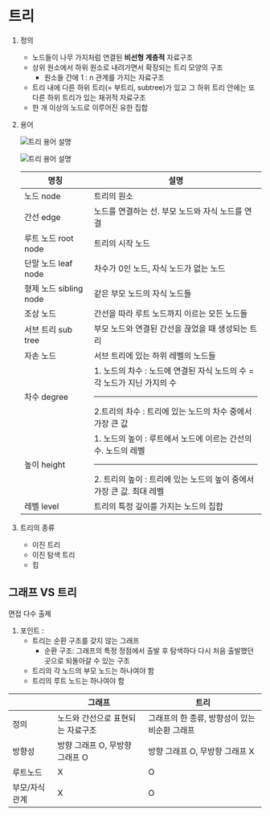 # 트리
1. 정의
    - 노드들이 나무 가지처럼 연결된 **비선형 계층적** 자료구조
    - 상위 원소에서 하위 원소로 내려가면서 확장되는 트리 모양의 구조
        - 원소들 간에 1 : n 관계를 가지는 자료구조
    - 트리 내에 다른 하위 트리(= 부트리, subtree)가 있고 그 하위 트리 안에는 또 다른 하위 트리가 있는 재귀적 자료구조
    - 한 개 이상의 노드로 이루어진 유한 집합
2. 용어
    
    ![트리 용어 설명](https://media.geeksforgeeks.org/wp-content/uploads/20240415185343/tree-data-structure-banners-(2).webp)
    
    ![트리 용어 설명](https://media.geeksforgeeks.org/wp-content/uploads/20221129094006/Treedatastructure.png)
    
    | 명칭 | 설명 |
    | --- | --- |
    | 노드 node | 트리의 원소 |
    | 간선 edge | 노드를 연결하는 선. 부모 노드와 자식 노드를 연결 |
    | 루트 노드 root node | 트리의 시작 노드 |
    | 단말 노드 leaf node | 차수가 0인 노드, 자식 노드가 없는 노드 |
    | 형제 노드 sibling node | 같은 부모 노드의 자식 노드들 |
    | 조상 노드 | 간선을 따라 루트 노드까지 이르는 모든 노드들 |
    | 서브 트리 sub tree | 부모 노드와 연결된 간선을 끊었을 때 생성되는 트리 |
    | 자손 노드 | 서브 트리에 있는 하위 레벨의 노드들 |
    | 차수 degree | 1. 노드의 차수 : 노드에 연결된 자식 노드의 수 = 각 노드가 지닌 가지의 수 <hr>2.트리의 차수 : 트리에 있는 노드의 차수 중에서 가장 큰 값 |
    | 높이 height | 1. 노드의 높이 : 루트에서 노드에 이르는 간선의 수. 노드의 레벨 <hr>2. 트리의 높이 : 트리에 있는 노드의 높이 중에서 가장 큰 값. 최대 레벨 |
    | 레벨 level | 트리의 특정 깊이를 가지는 노드의 집합 |
3. 트리의 종류
    - 이진 트리
    - 이진 탐색 트리
    - 힙

## 그래프 VS 트리
면접 다수 출제

1. 포인트 :
    - 트리는 순환 구조를 갖지 않는 그래프
        - 순환 구조: 그래프의 특정 정점에서 출발 후 탐색하다 다시 처음 출발했던 곳으로 되돌아갈 수 있는 구조
    - 트리의 각 노드의 부모 노드는 하나여야 함
    - 트리의 루트 노드는 하나여야 함

|  | 그래프 | 트리 |
| --- | --- | --- |
| 정의 | 노드와 간선으로 표현되는 자료구조 | 그래프의 한 종류, 방향성이 있는 비순환 그래프 |
| 방향성 | 방향 그래프 O, 무방향 그래프 O  | 방향 그래프 O, 무방향 그래프 X |
| 루트노드 | X | O |
| 부모/자식 관계 | X | O |